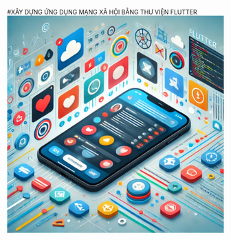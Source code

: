 #XÂY DỰNG ỨNG DỤNG MẠNG XÃ HỘI BẰNG THƯ VIỆN FLUTTER
![XÂY DỰNG ỨNG DỤNG MẠNG XÃ HỘI BẰNG THƯ VIỆN FLUTTER](./assetsReadme/anhmau.png)